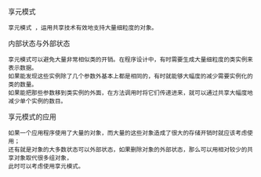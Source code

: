 享元模式
```aidl
享元模式 ，运用共享技术有效地支持大量细粒度的对象。
```
内部状态与外部状态
```aidl
享元模式可以避免大量非常相似类的开销。在程序设计中，有时需要生成大量细粒度的类实例来表示数据。
如果能发现这些实例除了几个参数外基本上都是相同的，有时就能够大幅度的减少需要实例化的类的数量。
如果能把那些参数移到类实例的外面，在方法调用时将它们传递进来，就可以通过共享大幅度地减少单个实例的数目。

```
享元模式的应用
```aidl
如果一个应用程序使用了大量的对象，而大量的这些对象造成了很大的存储开销时就应该考虑使用；
还有就是对象的大多数状态可以外部状态，如果删除对象的外部状态，那么可以用相对较少的共享对象取代很多组对象，
此时可以考虑使用享元模式。

```